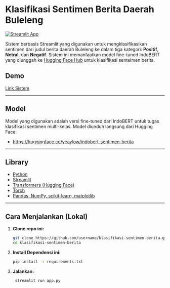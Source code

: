 # Klasifikasi Sentimen Berita Daerah Buleleng

[![Streamlit App](https://img.shields.io/badge/Streamlit-Deployed-brightgreen)](https://klasifikasi-sentimen-berita-5cq7ezwcidd88zzzaciypv.streamlit.app/)

Sistem berbasis Streamlit yang digunakan untuk mengklasifikasikan sentimen dari judul berita daerah Buleleng ke dalam tiga kategori: **Positif**, **Netral**, dan **Negatif**. Sistem ini memanfaatkan model fine-tuned IndoBERT yang diunggah ke [Hugging Face Hub](https://huggingface.co/yeaylow/indobert-sentimen-berita) untuk klasifikasi senteimen berita.

## Demo 

[Link Sistem](https://klasifikasi-sentimen-berita-5cq7ezwcidd88zzzaciypv.streamlit.app/)

---

## Model

Model yang digunakan adalah versi fine-tuned dari IndoBERT untuk tugas klasifikasi sentimen multi-kelas. Model diunduh langsung dari Hugging Face:

-  https://huggingface.co/yeaylow/indobert-sentimen-berita

---

## Library

- [Python](https://www.python.org/)
- [Streamlit](https://streamlit.io/)
- [Transformers (Hugging Face)](https://huggingface.co/transformers/)
- [Torch](https://pytorch.org/)
- [Pandas, NumPy, scikit-learn, matplotlib](https://scikit-learn.org/stable/)

---

## Cara Menjalankan (Lokal)

1. **Clone repo ini:**
   ```bash
   git clone https://github.com/username/klasifikasi-sentimen-berita.git
   cd klasifikasi-sentimen-berita
2. **Install Dependensi ini:**
   ```bash
   pip install -r requirements.txt
3. **Jalankan:**
   ```bash
    streamlit run app.py


